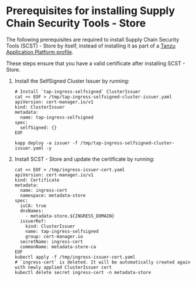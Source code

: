 
# Prerequisites for installing Supply Chain Security Tools - Store

The following prerequisites are required to install Supply Chain Security Tools (SCST) - Store by
itself, instead of installing it as part of a
[Tanzu Application Platform profile](../about-package-profiles.hbs.md).

These steps ensure that you have a valid certificate after installing SCST - Store.

1. Install the SelfSigned Cluster Issuer by running:

   ```console
   # Install `tap-ingress-selfsigned` ClusterIssuer
   cat << EOF > /tmp/tap-ingress-selfsigned-cluster-issuer.yaml
   apiVersion: cert-manager.io/v1
   kind: ClusterIssuer
   metadata:
     name: tap-ingress-selfsigned
   spec:
     selfSigned: {}
   EOF

   kapp deploy -a issuer -f /tmp/tap-ingress-selfsigned-cluster-issuer.yaml -y
   ```

1. Install SCST - Store and update the certificate by running:

   ```console
   cat << EOF > /tmp/ingress-issuer-cert.yaml
   apiVersion: cert-manager.io/v1
   kind: Certificate
   metadata:
     name: ingress-cert
     namespace: metadata-store
   spec:
     isCA: true
     dnsNames:
       - metadata-store.${INGRESS_DOMAIN}
     issuerRef:
       kind: ClusterIssuer
       name: tap-ingress-selfsigned
       group: cert-manager.io
     secretName: ingress-cert
     commonName: metadata-store-ca
   EOF
   kubectl apply -f /tmp/ingress-issuer-cert.yaml
   # `ingress-cert` is deleted. It will be automatically created again with newly applied ClusterIssuer cert
   kubectl delete secret ingress-cert -n metadata-store
   ```
